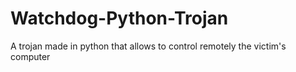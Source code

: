 # Watchdog-Python-Trojan
A trojan made in python that allows to control remotely the victim's computer
